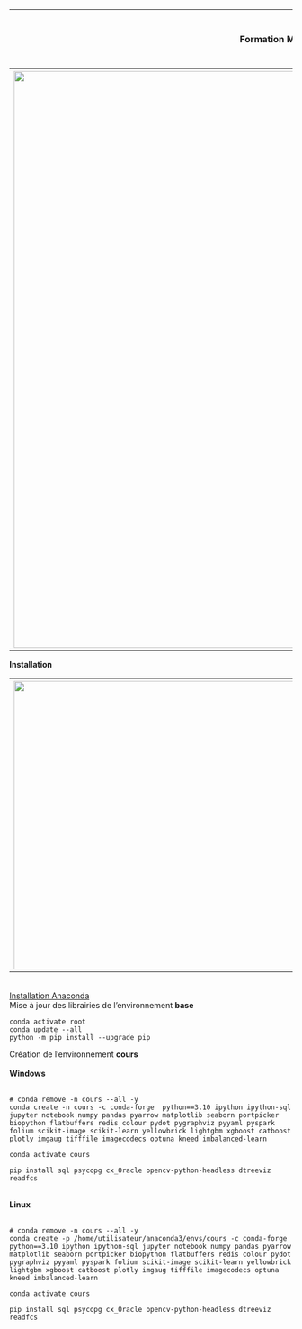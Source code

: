 <table>
<tr>                                                                                   
     <th>
         <div>Formation MachineLearning</div>
     </th>
     <th><img src="https://raw.githubusercontent.com/rbizoi/MachineLearning/refs/heads/master/images/ml_logo.png" width="96"></th>
 </tr>
<tr>                                                                                   
     <th><img src="https://raw.githubusercontent.com/rbizoi/MachineLearning/refs/heads/master/images/Machine-Learning.jpg" width="1024"></th>
 </tr>    
</table>

<b><div>Installation</div></b>




<table>
    <tr>                                                                                   
         <th><a href="https://www.anaconda.com/download/success">
               <img src="https://raw.githubusercontent.com/rbizoi/MachineLearning/refs/heads/master/images/anaconda.png" width="512">
             </a>
         </th>
    </tr>    
</table>
<br>
<b></b><a href="https://www.anaconda.com/download/success">Installation Anaconda</a></b>
<br>
<div>Mise à jour des librairies de l’environnement <b>base</b></div>

```
conda activate root
conda update --all
python -m pip install --upgrade pip
```
<div>Création de l’environnement <b>cours</b> </div>
<br>
<div><b>Windows</b> </div>
<br>

```
# conda remove -n cours --all -y
conda create -n cours -c conda-forge  python==3.10 ipython ipython-sql jupyter notebook numpy pandas pyarrow matplotlib seaborn portpicker biopython flatbuffers redis colour pydot pygraphviz pyyaml pyspark folium scikit-image scikit-learn yellowbrick lightgbm xgboost catboost plotly imgaug tifffile imagecodecs optuna kneed imbalanced-learn

conda activate cours

pip install sql psycopg cx_Oracle opencv-python-headless dtreeviz readfcs
```
<br>
<div><b>Linux</b> </div>
<br>

```
# conda remove -n cours --all -y
conda create -p /home/utilisateur/anaconda3/envs/cours -c conda-forge  python==3.10 ipython ipython-sql jupyter notebook numpy pandas pyarrow matplotlib seaborn portpicker biopython flatbuffers redis colour pydot pygraphviz pyyaml pyspark folium scikit-image scikit-learn yellowbrick lightgbm xgboost catboost plotly imgaug tifffile imagecodecs optuna kneed imbalanced-learn

conda activate cours

pip install sql psycopg cx_Oracle opencv-python-headless dtreeviz readfcs
```


